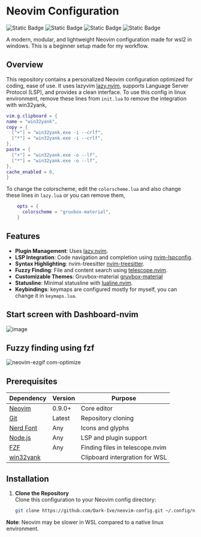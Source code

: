 # Neovim Configuration

![Static Badge](https://img.shields.io/badge/Linux-yellow) ![Static Badge](https://img.shields.io/badge/Windows-blue) ![Static Badge](https://img.shields.io/badge/lazyvim-lightred) ![Static Badge](https://img.shields.io/badge/neovim-0.9%2B-lightblue)

A modern, modular, and lightweight Neovim configuration made for wsl2 in windows. This is a beginner setup made for my workflow.

## Overview

This repository contains a personalized Neovim configuration optimized for coding, ease of use. It uses lazyvim [lazy.nvim](https://github.com/folke/lazy.nvim), supports Language Server Protocol (LSP), and provides a clean interface.
To use this config in linux environment, remove these lines from `init.lua` to remove the integration with win32yank,
  ```lua
  vim.g.clipboard = {
  name = "win32yank",
  copy = {
    ["+"] = "win32yank.exe -i --crlf",
    ["*"] = "win32yank.exe -i --crlf",
  },
  paste = {
    ["+"] = "win32yank.exe -o --lf",
    ["*"] = "win32yank.exe -o --lf",
  },
  cache_enabled = 0,
}
```
To change the colorscheme, edit the `colorscheme.lua` and also change these lines in `lazy.lua` or you can remove them,
  ```lua
      opts = {
        colorscheme = "gruvbox-material",
      }
  ```

## Features

- **Plugin Management**: Uses [lazy.nvim](https://github.com/folke/lazy.nvim).
- **LSP Integration**: Code navigation and completion using [nvim-lspconfig](https://github.com/neovim/nvim-lspconfig).
- **Syntax Highlighting**: nvim-treesitter [nvim-treesitter](https://github.com/nvim-treesitter/nvim-treesitter).
- **Fuzzy Finding**: File and content search using [telescope.nvim](https://github.com/nvim-telescope/telescope.nvim).
- **Customizable Themes**: Gruvbox-material [gruvbox-material](https://github.com/sainnhe/gruvbox-material)
- **Statusline**: Minimal statusline with [lualine.nvim](https://github.com/nvim-lualine/lualine.nvim).
- **Keybindings**: keymaps are configured mostly for myself, you can change it in `keymaps.lua`.

## Start screen with Dashboard-nvim
![image](https://github.com/user-attachments/assets/211af87f-7d6d-4cd1-8760-22af0f65c33f)

## Fuzzy finding using fzf
![neovim-ezgif com-optimize](https://github.com/user-attachments/assets/6c4d52f7-ed06-4f7a-a16b-76e551612674)


## Prerequisites

| Dependency | Version | Purpose |
|------------|---------|---------|
| [Neovim](https://neovim.io/) | 0.9.0+ | Core editor |
| [Git](https://git-scm.com/) | Latest | Repository cloning |
| [Nerd Font](https://www.nerdfonts.com/font-downloads) | Any | Icons and glyphs |
| [Node.js](https://nodejs.org/) | Any | LSP and plugin support |
| [FZF](https://github.com/junegunn/fzf) | Any | Finding files in telescope.nvim |
| [win32yank](https://github.com/equalsraf/win32yank) | | Clipboard intergration for WSL | 

## Installation

1. **Clone the Repository**  
   Clone this configuration to your Neovim config directory:
   ```bash
   git clone https://github.com/Dark-Ive/neovim-config.git ~/.config/nvim
   ```

**Note**: Neovim may be slower in WSL compared to a native linux environment.
